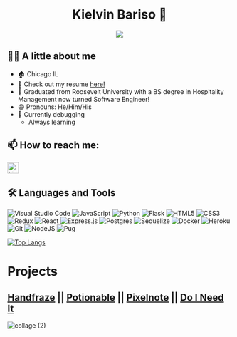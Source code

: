 

<h1 align="center"> Kielvin Bariso 👋 </h1>


<div align="center">
<img src="https://user-images.githubusercontent.com/86331220/156666573-3c6febaf-da3b-4e3a-9edf-8222c759f108.gif"></img>
</div>






## 👨‍💻 A little about me
- 🏠 Chicago IL
- 📜 Check out my resume [here!](https://kbariso.github.io/)
- 🏫 Graduated from Roosevelt University with a BS degree in Hospitality Management now turned Software Engineer! 
- 😄 Pronouns: He/Him/His
- 🔭 Currently debugging 
   - Always learning

## 📫 How to reach me: 
[<img src="https://img.shields.io/badge/LinkedIn-282C34?logo=linkedin&logoColor=0077B5" alt="LinkedIn logo" title="LinkedIn" height="25" />](https://www.linkedin.com/in/kielvin-bariso/)



## 🛠 Languages and Tools
![Visual Studio Code](https://img.shields.io/badge/Visual%20Studio%20Code-0078d7.svg?style=for-the-badge&logo=visual-studio-code&logoColor=white)
![JavaScript](https://img.shields.io/badge/javascript-%23323330.svg?style=for-the-badge&logo=javascript&logoColor=%23F7DF1E)
![Python](https://img.shields.io/badge/python-3670A0?style=for-the-badge&logo=python&logoColor=ffdd54)
![Flask](https://img.shields.io/badge/flask-%23000.svg?style=for-the-badge&logo=flask&logoColor=white)
![HTML5](https://img.shields.io/badge/html5-%23E34F26.svg?style=for-the-badge&logo=html5&logoColor=white)
![CSS3](https://img.shields.io/badge/css3-%231572B6.svg?style=for-the-badge&logo=css3&logoColor=white)
![Redux](https://img.shields.io/badge/redux-%23593d88.svg?style=for-the-badge&logo=redux&logoColor=white)
![React](https://img.shields.io/badge/react-%2320232a.svg?style=for-the-badge&logo=react&logoColor=%2361DAFB)
![Express.js](https://img.shields.io/badge/express.js-%23404d59.svg?style=for-the-badge&logo=express&logoColor=%2361DAFB)
![Postgres](https://img.shields.io/badge/postgres-%23316192.svg?style=for-the-badge&logo=postgresql&logoColor=white)
![Sequelize](https://img.shields.io/badge/Sequelize-52B0E7?style=for-the-badge&logo=Sequelize&logoColor=white)
![Docker](https://img.shields.io/badge/docker-%230db7ed.svg?style=for-the-badge&logo=docker&logoColor=white)
![Heroku](https://img.shields.io/badge/heroku-%23430098.svg?style=for-the-badge&logo=heroku&logoColor=white)
![Git](https://img.shields.io/badge/git-%23F05033.svg?style=for-the-badge&logo=git&logoColor=white)
![NodeJS](https://img.shields.io/badge/node.js-6DA55F?style=for-the-badge&logo=node.js&logoColor=white)
![Pug](https://img.shields.io/badge/Pug-FFF?style=for-the-badge&logo=pug&logoColor=A86454)

[![Top Langs](https://github-readme-stats.vercel.app/api/top-langs/?username=kbariso&layout=compact&theme=vision-friendly-dark&show_icons=true)](https://github.com/kbariso/github-readme-stats)



# Projects

## [Handfraze](https://handfraze.herokuapp.com/) || [Potionable](https://potionable.herokuapp.com/) || [Pixelnote](https://pixelnote.herokuapp.com/) || [Do I Need It](https://do-i-need-it.herokuapp.com/)

![collage (2)](https://user-images.githubusercontent.com/86331220/156439583-17cf882a-f94e-4467-b0c9-0a2d732cb3cd.png)


<!--

## Languages and Tools






**KBariso/KBariso** is a ✨ _special_ ✨ repository because its `README.md` (this file) appears on your GitHub profile.

Here are some ideas to get you started:

- 🔭 I’m currently working on ...
- 🌱 I’m currently learning ...
- 👯 I’m looking to collaborate on ...
- 🤔 I’m looking for help with ...
- 💬 Ask me about ...
- 📫 How to reach me: ...
- 🌱 I’m currently learning ...
- 😄 Pronouns: ...
- ⚡ Fun fact: ...
-->
